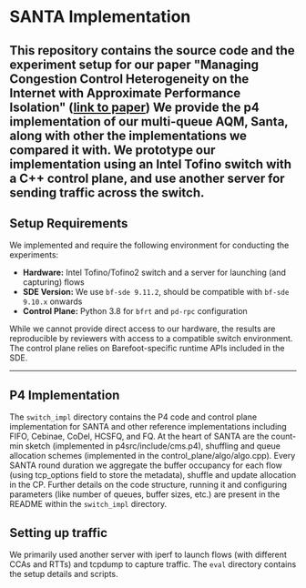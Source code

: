 # SANTA Implementation
This repository contains the source code and the experiment setup for our paper "Managing Congestion Control Heterogeneity on the Internet with Approximate Performance Isolation"  ([link to paper](https://github.com/NUS-SNL/santa-nsdi-ae/blob/main/nsdi26spring-paper101.pdf))
We provide the p4 implementation of our multi-queue AQM, Santa, along with other the implementations we compared it with. We prototype our implementation using an Intel Tofino switch with a C++ control plane, and use another server for sending traffic across the switch.
---

## Setup Requirements

We implemented and require the following environment for conducting the experiments:

* **Hardware:** Intel Tofino/Tofino2 switch and a server for launching (and capturing) flows
* **SDE Version:** We use `bf-sde 9.11.2`, should be compatible with `bf-sde 9.10.x` onwards
* **Control Plane:** Python 3.8 for `bfrt` and `pd-rpc` configuration 

While we cannot provide direct access to our hardware, the results are reproducible by reviewers with access to a compatible switch environment. The control plane relies on Barefoot-specific runtime APIs included in the SDE.

---

## P4 Implementation
The `switch_impl` directory contains the P4 code and control plane implementation for SANTA and other reference implementations including FIFO, Cebinae, CoDel, HCSFQ, and FQ. At the heart of SANTA are the count-min sketch (implemented in p4src/include/cms.p4), shuffling and queue allocation schemes (implemented in the control_plane/algo/algo.cpp). Every SANTA round duration we aggregate the buffer occupancy for each flow (using tcp_options field to store the metadata), shuffle and update allocation in the CP. Further details on the code structure, running it and configuring parameters (like number of queues, buffer sizes, etc.) are present in the README within the `switch_impl` directory.


## Setting up traffic
We primarily used another server with iperf to launch flows (with different CCAs and RTTs) and tcpdump to capture traffic. The `eval` directory contains the setup details and scripts. 
